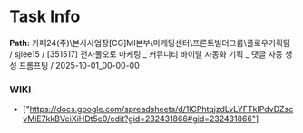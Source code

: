 # Task Info

**Path:** 카페24(주)\본사사업장\[CG]MI본부\마케팅센터\프론트빌더그룹\플로우기획팀 / sjlee15 / [351517] 전사풀오토 마케팅 _ 커뮤니티 바이럴 자동화 기획 _ 댓글 자동 생성 프롬프팅 / 2025-10-01_00-00-00

### WIKI
- ["https://docs.google.com/spreadsheets/d/1lCPhtqjzdLvLYFTkIPdvDZscvMiE7kkBVeiXiHDt5e0/edit?gid=232431866#gid=232431866"]

